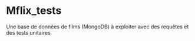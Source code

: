 # Mflix_tests
Une base de données de films (MongoDB) à exploiter avec des requêtes et des tests unitaires
